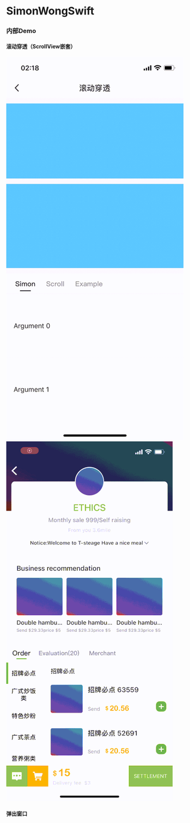 # SimonWongSwift

### 内部Demo

#### 滚动穿透（ScrollView嵌套）
![image](./GithubImages/滚动穿透.gif)
![image](./GithubImages/美团商品.gif)

#### 弹出窗口
